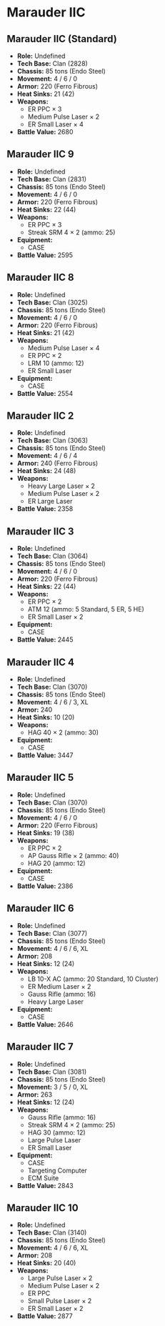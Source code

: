 # Marauder IIC
## Marauder IIC (Standard)
- **Role:** Undefined
- **Tech Base:** Clan (2828)
- **Chassis:** 85 tons (Endo Steel)
- **Movement:** 4 / 6 / 0
- **Armor:** 220 (Ferro Fibrous)
- **Heat Sinks:** 21 (42)
- **Weapons:**
  - ER PPC × 3
  - Medium Pulse Laser × 2
  - ER Small Laser × 4
- **Battle Value:** 2680

## Marauder IIC 9
- **Role:** Undefined
- **Tech Base:** Clan (2831)
- **Chassis:** 85 tons (Endo Steel)
- **Movement:** 4 / 6 / 0
- **Armor:** 220 (Ferro Fibrous)
- **Heat Sinks:** 22 (44)
- **Weapons:**
  - ER PPC × 3
  - Streak SRM 4 × 2 (ammo: 25)
- **Equipment:**
  - CASE
- **Battle Value:** 2595

## Marauder IIC 8
- **Role:** Undefined
- **Tech Base:** Clan (3025)
- **Chassis:** 85 tons (Endo Steel)
- **Movement:** 4 / 6 / 0
- **Armor:** 220 (Ferro Fibrous)
- **Heat Sinks:** 21 (42)
- **Weapons:**
  - Medium Pulse Laser × 4
  - ER PPC × 2
  - LRM 10 (ammo: 12)
  - ER Small Laser
- **Equipment:**
  - CASE
- **Battle Value:** 2554

## Marauder IIC 2
- **Role:** Undefined
- **Tech Base:** Clan (3063)
- **Chassis:** 85 tons (Endo Steel)
- **Movement:** 4 / 6 / 4
- **Armor:** 240 (Ferro Fibrous)
- **Heat Sinks:** 24 (48)
- **Weapons:**
  - Heavy Large Laser × 2
  - Medium Pulse Laser × 2
  - ER Large Laser
- **Battle Value:** 2358

## Marauder IIC 3
- **Role:** Undefined
- **Tech Base:** Clan (3064)
- **Chassis:** 85 tons (Endo Steel)
- **Movement:** 4 / 6 / 0
- **Armor:** 220 (Ferro Fibrous)
- **Heat Sinks:** 22 (44)
- **Weapons:**
  - ER PPC × 2
  - ATM 12 (ammo: 5 Standard, 5 ER, 5 HE)
  - ER Small Laser × 2
- **Equipment:**
  - CASE
- **Battle Value:** 2445

## Marauder IIC 4
- **Role:** Undefined
- **Tech Base:** Clan (3070)
- **Chassis:** 85 tons (Endo Steel)
- **Movement:** 4 / 6 / 3, XL
- **Armor:** 240
- **Heat Sinks:** 10 (20)
- **Weapons:**
  - HAG 40 × 2 (ammo: 30)
- **Equipment:**
  - CASE
- **Battle Value:** 3447

## Marauder IIC 5
- **Role:** Undefined
- **Tech Base:** Clan (3070)
- **Chassis:** 85 tons (Endo Steel)
- **Movement:** 4 / 6 / 0
- **Armor:** 220 (Ferro Fibrous)
- **Heat Sinks:** 19 (38)
- **Weapons:**
  - ER PPC × 2
  - AP Gauss Rifle × 2 (ammo: 40)
  - HAG 20 (ammo: 12)
- **Equipment:**
  - CASE
- **Battle Value:** 2386

## Marauder IIC 6
- **Role:** Undefined
- **Tech Base:** Clan (3077)
- **Chassis:** 85 tons (Endo Steel)
- **Movement:** 4 / 6 / 6, XL
- **Armor:** 208
- **Heat Sinks:** 12 (24)
- **Weapons:**
  - LB 10-X AC (ammo: 20 Standard, 10 Cluster)
  - ER Medium Laser × 2
  - Gauss Rifle (ammo: 16)
  - Heavy Large Laser
- **Equipment:**
  - CASE
- **Battle Value:** 2646

## Marauder IIC 7
- **Role:** Undefined
- **Tech Base:** Clan (3081)
- **Chassis:** 85 tons (Endo Steel)
- **Movement:** 3 / 5 / 0, XL
- **Armor:** 263
- **Heat Sinks:** 12 (24)
- **Weapons:**
  - Gauss Rifle (ammo: 16)
  - Streak SRM 4 × 2 (ammo: 25)
  - HAG 30 (ammo: 12)
  - Large Pulse Laser
  - ER Small Laser
- **Equipment:**
  - CASE
  - Targeting Computer
  - ECM Suite
- **Battle Value:** 2843

## Marauder IIC 10
- **Role:** Undefined
- **Tech Base:** Clan (3140)
- **Chassis:** 85 tons (Endo Steel)
- **Movement:** 4 / 6 / 6, XL
- **Armor:** 208
- **Heat Sinks:** 20 (40)
- **Weapons:**
  - Large Pulse Laser × 2
  - Medium Pulse Laser × 2
  - ER PPC
  - Small Pulse Laser × 2
  - ER Small Laser × 2
- **Battle Value:** 2877

